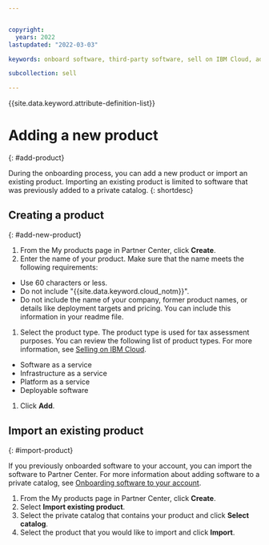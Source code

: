 ```yaml
---


copyright:
  years: 2022
lastupdated: "2022-03-03"

keywords: onboard software, third-party software, sell on IBM Cloud, add product, software, partner, sellers, partner center, name, type

subcollection: sell

---
```


{{site.data.keyword.attribute-definition-list}}

# Adding a new product
{: #add-product}

During the onboarding process, you can add a new product or import an existing product. Importing an existing product is limited to software that was previously added to a private catalog.
{: shortdesc}

## Creating a product
{: #add-new-product}

1. From the My products page in Partner Center, click **Create**.
1. Enter the name of your product. Make sure that the name meets the following requirements:
* Use 60 characters or less.
* Do not include "{{site.data.keyword.cloud_notm}}".
* Do not include the name of your company, former product names, or details like deployment targets and pricing. You can include this information in your readme file.
1. Select the product type. The product type is used for tax assessment purposes. You can review the following list of product types. For more information, see [Selling on IBM Cloud](/docs/sell?topic=sell-selling-clouds).
- Software as a service
- Infrastructure as a service
- Platform as a service
- Deployable software

1. Click **Add**.

## Import an existing product
{: #import-product}

If you previously onboarded software to your account, you can import the software to Partner Center. For more information about adding software to a private catalog, see [Onboarding software to your account](/docs/account?topic=account-create-private-catalog).

1. From the My products page in Partner Center, click **Create**.
1. Select **Import existing product**.
1. Select the private catalog that contains your product and click **Select catalog**. 
1. Select the product that you would like to import and click **Import**.

